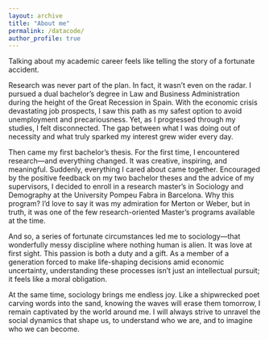 ```yaml
---
layout: archive
title: "About me"
permalink: /datacode/
author_profile: true
---
```


Talking about my academic career feels like telling the story of a fortunate accident.

Research was never part of the plan. In fact, it wasn’t even on the radar. I pursued a dual bachelor’s degree in Law and Business Administration during the height of the Great Recession in Spain. With the economic crisis devastating job prospects, I saw this path as my safest option to avoid unemployment and precariousness. Yet, as I progressed through my studies, I felt disconnected. The gap between what I was doing out of necessity and what truly sparked my interest grew wider every day.

Then came my first bachelor’s thesis. For the first time, I encountered research—and everything changed. It was creative, inspiring, and meaningful. Suddenly, everything I cared about came together. Encouraged by the positive feedback on my two bachelor theses and the advice of my supervisors, I decided to enroll in a research master’s in Sociology and Demography at the University Pompeu Fabra in Barcelona. Why this program? I’d love to say it was my admiration for Merton or Weber, but in truth, it was one of the few research-oriented Master’s programs available at the time.

And so, a series of fortunate circumstances led me to sociology—that wonderfully messy discipline where nothing human is alien. It was love at first sight. This passion is both a duty and a gift. As a member of a generation forced to make life-shaping decisions amid economic uncertainty, understanding these processes isn’t just an intellectual pursuit; it feels like a moral obligation.

At the same time, sociology brings me endless joy. Like a shipwrecked poet carving words into the sand, knowing the waves will erase them tomorrow, I remain captivated by the world around me. I will always strive to unravel the social dynamics that shape us, to understand who we are, and to imagine who we can become.
